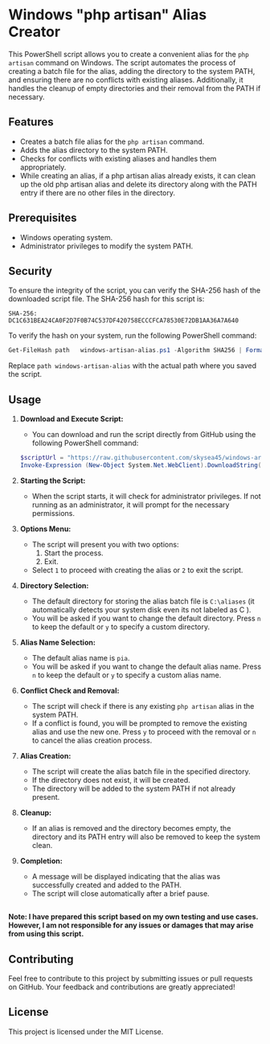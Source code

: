 
# Windows "php artisan" Alias Creator

This PowerShell script allows you to create a convenient alias for the `php artisan` command on Windows. The script automates the process of creating a batch file for the alias, adding the directory to the system PATH, and ensuring there are no conflicts with existing aliases. Additionally, it handles the cleanup of empty directories and their removal from the PATH if necessary.

## Features

- Creates a batch file alias for the `php artisan` command.
- Adds the alias directory to the system PATH.
- Checks for conflicts with existing aliases and handles them appropriately.
- While creating an alias, if a php artisan alias already exists, it can clean up the old php artisan alias and delete its directory along with the PATH entry if there are no other files in the directory.

## Prerequisites

- Windows operating system.
- Administrator privileges to modify the system PATH.

## Security

To ensure the integrity of the script, you can verify the SHA-256 hash of the downloaded script file. The SHA-256 hash for this script is:


```
SHA-256: DC1C631BEA24CA0F2D7F0B74C537DF420758ECCCFCA78530E72DB1AA36A7A640
```

To verify the hash on your system, run the following PowerShell command:

```powershell
Get-FileHash path	windows-artisan-alias.ps1 -Algorithm SHA256 | Format-List
```

Replace `path windows-artisan-alias` with the actual path where you saved the script.

## Usage

1. **Download and Execute Script:**
    - You can download and run the script directly from GitHub using the following PowerShell command:
    ```powershell
    $scriptUrl = "https://raw.githubusercontent.com/skysea45/windows-artisan-alias/main/windows-artisan-alias.ps1"
    Invoke-Expression (New-Object System.Net.WebClient).DownloadString($scriptUrl)
    ```

2. **Starting the Script:**
    - When the script starts, it will check for administrator privileges. If not running as an administrator, it will prompt for the necessary permissions.

3. **Options Menu:**
    - The script will present you with two options:
        1. Start the process.
        2. Exit.
    - Select `1` to proceed with creating the alias or `2` to exit the script.

4. **Directory Selection:**
    - The default directory for storing the alias batch file is `C:\aliases` (it automatically detects your system disk even its not labeled as C ).
    - You will be asked if you want to change the default directory. Press `n` to keep the default or `y` to specify a custom directory.

5. **Alias Name Selection:**
    - The default alias name is `pia`.
    - You will be asked if you want to change the default alias name. Press `n` to keep the default or `y` to specify a custom alias name.

6. **Conflict Check and Removal:**
    - The script will check if there is any existing `php artisan` alias in the system PATH.
    - If a conflict is found, you will be prompted to remove the existing alias and use the new one. Press `y` to proceed with the removal or `n` to cancel the alias creation process.

7. **Alias Creation:**
    - The script will create the alias batch file in the specified directory.
    - If the directory does not exist, it will be created.
    - The directory will be added to the system PATH if not already present.

8. **Cleanup:**
    - If an alias is removed and the directory becomes empty, the directory and its PATH entry will also be removed to keep the system clean.

9. **Completion:**
    - A message will be displayed indicating that the alias was successfully created and added to the PATH.
    - The script will close automatically after a brief pause.

##
**Note: I have prepared this script based on my own testing and use cases. However, I am not responsible for any issues or damages that may arise from using this script.**
##

## Contributing

Feel free to contribute to this project by submitting issues or pull requests on GitHub. Your feedback and contributions are greatly appreciated!

## License

This project is licensed under the MIT License.
